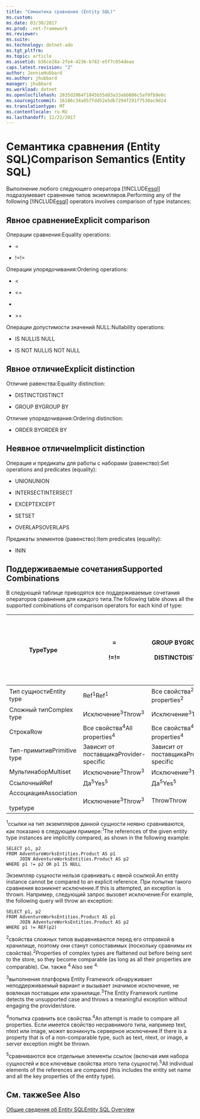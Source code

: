 ```yaml
---
title: "Семантика сравнения (Entity SQL)"
ms.custom: 
ms.date: 03/30/2017
ms.prod: .net-framework
ms.reviewer: 
ms.suite: 
ms.technology: dotnet-ado
ms.tgt_pltfrm: 
ms.topic: article
ms.assetid: b36ce28a-2fe4-4236-b782-e5f7c054deae
caps.latest.revision: "2"
author: JennieHubbard
ms.author: jhubbard
manager: jhubbard
ms.workload: dotnet
ms.openlocfilehash: 2835d2064f1845b55dd3a33abb086c5af0fb9e6c
ms.sourcegitcommit: 16186c34a957fdd52e5db7294f291f7530ac9d24
ms.translationtype: MT
ms.contentlocale: ru-RU
ms.lasthandoff: 12/22/2017
---
```

# <a name="comparison-semantics-entity-sql"></a><span data-ttu-id="6763b-102">Семантика сравнения (Entity SQL)</span><span class="sxs-lookup"><span data-stu-id="6763b-102">Comparison Semantics (Entity SQL)</span></span>
<span data-ttu-id="6763b-103">Выполнение любого следующего оператора [!INCLUDE[esql](../../../../../../includes/esql-md.md)] подразумевает сравнение типов экземпляров.</span><span class="sxs-lookup"><span data-stu-id="6763b-103">Performing any of the following [!INCLUDE[esql](../../../../../../includes/esql-md.md)] operators involves comparison of type instances:</span></span>  
  
## <a name="explicit-comparison"></a><span data-ttu-id="6763b-104">Явное сравнение</span><span class="sxs-lookup"><span data-stu-id="6763b-104">Explicit comparison</span></span>  
 <span data-ttu-id="6763b-105">Операции сравнения:</span><span class="sxs-lookup"><span data-stu-id="6763b-105">Equality operations:</span></span>  
  
-   =  
  
-   <span data-ttu-id="6763b-106">!=</span><span class="sxs-lookup"><span data-stu-id="6763b-106">!=</span></span>  
  
 <span data-ttu-id="6763b-107">Операции упорядочивания:</span><span class="sxs-lookup"><span data-stu-id="6763b-107">Ordering operations:</span></span>  
  
-   <  
  
-   \<=  
  
-   >  
  
-   \>=  
  
 <span data-ttu-id="6763b-108">Операции допустимости значений NULL:</span><span class="sxs-lookup"><span data-stu-id="6763b-108">Nullability operations:</span></span>  
  
-   <span data-ttu-id="6763b-109">IS NULL</span><span class="sxs-lookup"><span data-stu-id="6763b-109">IS NULL</span></span>  
  
-   <span data-ttu-id="6763b-110">IS NOT NULL</span><span class="sxs-lookup"><span data-stu-id="6763b-110">IS NOT NULL</span></span>  
  
## <a name="explicit-distinction"></a><span data-ttu-id="6763b-111">Явное отличие</span><span class="sxs-lookup"><span data-stu-id="6763b-111">Explicit distinction</span></span>  
 <span data-ttu-id="6763b-112">Отличие равенства:</span><span class="sxs-lookup"><span data-stu-id="6763b-112">Equality distinction:</span></span>  
  
-   <span data-ttu-id="6763b-113">DISTINCT</span><span class="sxs-lookup"><span data-stu-id="6763b-113">DISTINCT</span></span>  
  
-   <span data-ttu-id="6763b-114">GROUP BY</span><span class="sxs-lookup"><span data-stu-id="6763b-114">GROUP BY</span></span>  
  
 <span data-ttu-id="6763b-115">Отличие упорядочивания:</span><span class="sxs-lookup"><span data-stu-id="6763b-115">Ordering distinction:</span></span>  
  
-   <span data-ttu-id="6763b-116">ORDER BY</span><span class="sxs-lookup"><span data-stu-id="6763b-116">ORDER BY</span></span>  
  
## <a name="implicit-distinction"></a><span data-ttu-id="6763b-117">Неявное отличие</span><span class="sxs-lookup"><span data-stu-id="6763b-117">Implicit distinction</span></span>  
 <span data-ttu-id="6763b-118">Операция и предикаты для работы с наборами (равенство):</span><span class="sxs-lookup"><span data-stu-id="6763b-118">Set operations and predicates (equality):</span></span>  
  
-   <span data-ttu-id="6763b-119">UNION</span><span class="sxs-lookup"><span data-stu-id="6763b-119">UNION</span></span>  
  
-   <span data-ttu-id="6763b-120">INTERSECT</span><span class="sxs-lookup"><span data-stu-id="6763b-120">INTERSECT</span></span>  
  
-   <span data-ttu-id="6763b-121">EXCEPT</span><span class="sxs-lookup"><span data-stu-id="6763b-121">EXCEPT</span></span>  
  
-   <span data-ttu-id="6763b-122">SET</span><span class="sxs-lookup"><span data-stu-id="6763b-122">SET</span></span>  
  
-   <span data-ttu-id="6763b-123">OVERLAPS</span><span class="sxs-lookup"><span data-stu-id="6763b-123">OVERLAPS</span></span>  
  
 <span data-ttu-id="6763b-124">Предикаты элементов (равенство):</span><span class="sxs-lookup"><span data-stu-id="6763b-124">Item predicates (equality):</span></span>  
  
-   <span data-ttu-id="6763b-125">IN</span><span class="sxs-lookup"><span data-stu-id="6763b-125">IN</span></span>  
  
## <a name="supported-combinations"></a><span data-ttu-id="6763b-126">Поддерживаемые сочетания</span><span class="sxs-lookup"><span data-stu-id="6763b-126">Supported Combinations</span></span>  
 <span data-ttu-id="6763b-127">В следующей таблице приводятся все поддерживаемые сочетания операторов сравнения для каждого типа.</span><span class="sxs-lookup"><span data-stu-id="6763b-127">The following table shows all the supported combinations of comparison operators for each kind of type:</span></span>  
  
|<span data-ttu-id="6763b-128">**Type**</span><span class="sxs-lookup"><span data-stu-id="6763b-128">**Type**</span></span>|**=**<br /><br /> <span data-ttu-id="6763b-129">**!=**</span><span class="sxs-lookup"><span data-stu-id="6763b-129">**!=**</span></span>|<span data-ttu-id="6763b-130">**GROUP BY**</span><span class="sxs-lookup"><span data-stu-id="6763b-130">**GROUP BY**</span></span><br /><br /> <span data-ttu-id="6763b-131">**DISTINCT**</span><span class="sxs-lookup"><span data-stu-id="6763b-131">**DISTINCT**</span></span>|<span data-ttu-id="6763b-132">**UNION**</span><span class="sxs-lookup"><span data-stu-id="6763b-132">**UNION**</span></span><br /><br /> <span data-ttu-id="6763b-133">**INTERSECT**</span><span class="sxs-lookup"><span data-stu-id="6763b-133">**INTERSECT**</span></span><br /><br /> <span data-ttu-id="6763b-134">**EXCEPT**</span><span class="sxs-lookup"><span data-stu-id="6763b-134">**EXCEPT**</span></span><br /><br /> <span data-ttu-id="6763b-135">**SET**</span><span class="sxs-lookup"><span data-stu-id="6763b-135">**SET**</span></span><br /><br /> <span data-ttu-id="6763b-136">**OVERLAPS**</span><span class="sxs-lookup"><span data-stu-id="6763b-136">**OVERLAPS**</span></span>|<span data-ttu-id="6763b-137">**IN**</span><span class="sxs-lookup"><span data-stu-id="6763b-137">**IN**</span></span>|<span data-ttu-id="6763b-138">**<   <=**</span><span class="sxs-lookup"><span data-stu-id="6763b-138">**<   <=**</span></span><br /><br /> <span data-ttu-id="6763b-139">**>   >=**</span><span class="sxs-lookup"><span data-stu-id="6763b-139">**>   >=**</span></span>|<span data-ttu-id="6763b-140">**ORDER BY**</span><span class="sxs-lookup"><span data-stu-id="6763b-140">**ORDER BY**</span></span>|<span data-ttu-id="6763b-141">**ИМЕЕТ ЗНАЧЕНИЕ NULL**</span><span class="sxs-lookup"><span data-stu-id="6763b-141">**IS NULL**</span></span><br /><br /> <span data-ttu-id="6763b-142">**НЕ ИМЕЕТ ЗНАЧЕНИЕ NULL**</span><span class="sxs-lookup"><span data-stu-id="6763b-142">**IS NOT NULL**</span></span>|  
|-|-|-|-|-|-|-|-|  
|<span data-ttu-id="6763b-143">Тип сущности</span><span class="sxs-lookup"><span data-stu-id="6763b-143">Entity type</span></span>|<span data-ttu-id="6763b-144">Ref<sup>1</sup></span><span class="sxs-lookup"><span data-stu-id="6763b-144">Ref<sup>1</sup></span></span>|<span data-ttu-id="6763b-145">Все свойства<sup>2</sup></span><span class="sxs-lookup"><span data-stu-id="6763b-145">All properties<sup>2</sup></span></span>|<span data-ttu-id="6763b-146">Все свойства<sup>2</sup></span><span class="sxs-lookup"><span data-stu-id="6763b-146">All properties<sup>2</sup></span></span>|<span data-ttu-id="6763b-147">Все свойства<sup>2</sup></span><span class="sxs-lookup"><span data-stu-id="6763b-147">All properties<sup>2</sup></span></span>|<span data-ttu-id="6763b-148">Исключение<sup>3</sup></span><span class="sxs-lookup"><span data-stu-id="6763b-148">Throw<sup>3</sup></span></span>|<span data-ttu-id="6763b-149">Исключение<sup>3</sup></span><span class="sxs-lookup"><span data-stu-id="6763b-149">Throw<sup>3</sup></span></span>|<span data-ttu-id="6763b-150">Ref<sup>1</sup></span><span class="sxs-lookup"><span data-stu-id="6763b-150">Ref<sup>1</sup></span></span>|  
|<span data-ttu-id="6763b-151">Сложный тип</span><span class="sxs-lookup"><span data-stu-id="6763b-151">Complex type</span></span>|<span data-ttu-id="6763b-152">Исключение<sup>3</sup></span><span class="sxs-lookup"><span data-stu-id="6763b-152">Throw<sup>3</sup></span></span>|<span data-ttu-id="6763b-153">Исключение<sup>3</sup></span><span class="sxs-lookup"><span data-stu-id="6763b-153">Throw<sup>3</sup></span></span>|<span data-ttu-id="6763b-154">Исключение<sup>3</sup></span><span class="sxs-lookup"><span data-stu-id="6763b-154">Throw<sup>3</sup></span></span>|<span data-ttu-id="6763b-155">Исключение<sup>3</sup></span><span class="sxs-lookup"><span data-stu-id="6763b-155">Throw<sup>3</sup></span></span>|<span data-ttu-id="6763b-156">Исключение<sup>3</sup></span><span class="sxs-lookup"><span data-stu-id="6763b-156">Throw<sup>3</sup></span></span>|<span data-ttu-id="6763b-157">Исключение<sup>3</sup></span><span class="sxs-lookup"><span data-stu-id="6763b-157">Throw<sup>3</sup></span></span>|<span data-ttu-id="6763b-158">Исключение<sup>3</sup></span><span class="sxs-lookup"><span data-stu-id="6763b-158">Throw<sup>3</sup></span></span>|  
|<span data-ttu-id="6763b-159">Строка</span><span class="sxs-lookup"><span data-stu-id="6763b-159">Row</span></span>|<span data-ttu-id="6763b-160">Все свойства<sup>4</sup></span><span class="sxs-lookup"><span data-stu-id="6763b-160">All properties<sup>4</sup></span></span>|<span data-ttu-id="6763b-161">Все свойства<sup>4</sup></span><span class="sxs-lookup"><span data-stu-id="6763b-161">All properties<sup>4</sup></span></span>|<span data-ttu-id="6763b-162">Все свойства<sup>4</sup></span><span class="sxs-lookup"><span data-stu-id="6763b-162">All properties<sup>4</sup></span></span>|<span data-ttu-id="6763b-163">Исключение<sup>3</sup></span><span class="sxs-lookup"><span data-stu-id="6763b-163">Throw<sup>3</sup></span></span>|<span data-ttu-id="6763b-164">Исключение<sup>3</sup></span><span class="sxs-lookup"><span data-stu-id="6763b-164">Throw<sup>3</sup></span></span>|<span data-ttu-id="6763b-165">Все свойства<sup>4</sup></span><span class="sxs-lookup"><span data-stu-id="6763b-165">All properties<sup>4</sup></span></span>|<span data-ttu-id="6763b-166">Исключение<sup>3</sup></span><span class="sxs-lookup"><span data-stu-id="6763b-166">Throw<sup>3</sup></span></span>|  
|<span data-ttu-id="6763b-167">Тип-примитив</span><span class="sxs-lookup"><span data-stu-id="6763b-167">Primitive type</span></span>|<span data-ttu-id="6763b-168">Зависит от поставщика</span><span class="sxs-lookup"><span data-stu-id="6763b-168">Provider-specific</span></span>|<span data-ttu-id="6763b-169">Зависит от поставщика</span><span class="sxs-lookup"><span data-stu-id="6763b-169">Provider-specific</span></span>|<span data-ttu-id="6763b-170">Зависит от поставщика</span><span class="sxs-lookup"><span data-stu-id="6763b-170">Provider-specific</span></span>|<span data-ttu-id="6763b-171">Зависит от поставщика</span><span class="sxs-lookup"><span data-stu-id="6763b-171">Provider-specific</span></span>|<span data-ttu-id="6763b-172">Зависит от поставщика</span><span class="sxs-lookup"><span data-stu-id="6763b-172">Provider-specific</span></span>|<span data-ttu-id="6763b-173">Зависит от поставщика</span><span class="sxs-lookup"><span data-stu-id="6763b-173">Provider-specific</span></span>|<span data-ttu-id="6763b-174">Зависит от поставщика</span><span class="sxs-lookup"><span data-stu-id="6763b-174">Provider-specific</span></span>|  
|<span data-ttu-id="6763b-175">Мультинабор</span><span class="sxs-lookup"><span data-stu-id="6763b-175">Multiset</span></span>|<span data-ttu-id="6763b-176">Исключение<sup>3</sup></span><span class="sxs-lookup"><span data-stu-id="6763b-176">Throw<sup>3</sup></span></span>|<span data-ttu-id="6763b-177">Исключение<sup>3</sup></span><span class="sxs-lookup"><span data-stu-id="6763b-177">Throw<sup>3</sup></span></span>|<span data-ttu-id="6763b-178">Исключение<sup>3</sup></span><span class="sxs-lookup"><span data-stu-id="6763b-178">Throw<sup>3</sup></span></span>|<span data-ttu-id="6763b-179">Исключение<sup>3</sup></span><span class="sxs-lookup"><span data-stu-id="6763b-179">Throw<sup>3</sup></span></span>|<span data-ttu-id="6763b-180">Исключение<sup>3</sup></span><span class="sxs-lookup"><span data-stu-id="6763b-180">Throw<sup>3</sup></span></span>|<span data-ttu-id="6763b-181">Исключение<sup>3</sup></span><span class="sxs-lookup"><span data-stu-id="6763b-181">Throw<sup>3</sup></span></span>|<span data-ttu-id="6763b-182">Исключение<sup>3</sup></span><span class="sxs-lookup"><span data-stu-id="6763b-182">Throw<sup>3</sup></span></span>|  
|<span data-ttu-id="6763b-183">Ссылочный</span><span class="sxs-lookup"><span data-stu-id="6763b-183">Ref</span></span>|<span data-ttu-id="6763b-184">Да<sup>5</sup></span><span class="sxs-lookup"><span data-stu-id="6763b-184">Yes<sup>5</sup></span></span>|<span data-ttu-id="6763b-185">Да<sup>5</sup></span><span class="sxs-lookup"><span data-stu-id="6763b-185">Yes<sup>5</sup></span></span>|<span data-ttu-id="6763b-186">Да<sup>5</sup></span><span class="sxs-lookup"><span data-stu-id="6763b-186">Yes<sup>5</sup></span></span>|<span data-ttu-id="6763b-187">Да<sup>5</sup></span><span class="sxs-lookup"><span data-stu-id="6763b-187">Yes<sup>5</sup></span></span>|<span data-ttu-id="6763b-188">Throw</span><span class="sxs-lookup"><span data-stu-id="6763b-188">Throw</span></span>|<span data-ttu-id="6763b-189">Throw</span><span class="sxs-lookup"><span data-stu-id="6763b-189">Throw</span></span>|<span data-ttu-id="6763b-190">Да<sup>5</sup></span><span class="sxs-lookup"><span data-stu-id="6763b-190">Yes<sup>5</sup></span></span>|  
|<span data-ttu-id="6763b-191">Ассоциация</span><span class="sxs-lookup"><span data-stu-id="6763b-191">Association</span></span><br /><br /> <span data-ttu-id="6763b-192">type</span><span class="sxs-lookup"><span data-stu-id="6763b-192">type</span></span>|<span data-ttu-id="6763b-193">Исключение<sup>3</sup></span><span class="sxs-lookup"><span data-stu-id="6763b-193">Throw<sup>3</sup></span></span>|<span data-ttu-id="6763b-194">Throw</span><span class="sxs-lookup"><span data-stu-id="6763b-194">Throw</span></span>|<span data-ttu-id="6763b-195">Throw</span><span class="sxs-lookup"><span data-stu-id="6763b-195">Throw</span></span>|<span data-ttu-id="6763b-196">Throw</span><span class="sxs-lookup"><span data-stu-id="6763b-196">Throw</span></span>|<span data-ttu-id="6763b-197">Исключение<sup>3</sup></span><span class="sxs-lookup"><span data-stu-id="6763b-197">Throw<sup>3</sup></span></span>|<span data-ttu-id="6763b-198">Исключение<sup>3</sup></span><span class="sxs-lookup"><span data-stu-id="6763b-198">Throw<sup>3</sup></span></span>|<span data-ttu-id="6763b-199">Исключение<sup>3</sup></span><span class="sxs-lookup"><span data-stu-id="6763b-199">Throw<sup>3</sup></span></span>|  
  
 <span data-ttu-id="6763b-200"><sup>1</sup>ссылки на тип экземпляров данной сущности неявно сравниваются, как показано в следующем примере:</span><span class="sxs-lookup"><span data-stu-id="6763b-200"><sup>1</sup>The references of the given entity type instances are implicitly compared, as shown in the following example:</span></span>  
  
```  
SELECT p1, p2   
FROM AdventureWorksEntities.Product AS p1   
     JOIN AdventureWorksEntities.Product AS p2   
WHERE p1 != p2 OR p1 IS NULL  
```  
  
 <span data-ttu-id="6763b-201">Экземпляр сущности нельзя сравнивать с явной ссылкой.</span><span class="sxs-lookup"><span data-stu-id="6763b-201">An entity instance cannot be compared to an explicit reference.</span></span> <span data-ttu-id="6763b-202">При попытке такого сравнения возникнет исключение.</span><span class="sxs-lookup"><span data-stu-id="6763b-202">If this is attempted, an exception is thrown.</span></span> <span data-ttu-id="6763b-203">Например, следующий запрос вызовет исключение:</span><span class="sxs-lookup"><span data-stu-id="6763b-203">For example, the following query will throw an exception:</span></span>  
  
```  
SELECT p1, p2   
FROM AdventureWorksEntities.Product AS p1   
     JOIN AdventureWorksEntities.Product AS p2   
WHERE p1 != REF(p2)  
```  
  
 <span data-ttu-id="6763b-204"><sup>2</sup>свойства сложных типов выравниваются перед его отправкой в хранилище, поэтому они станут сопоставимых (поскольку сравнимы их свойства).</span><span class="sxs-lookup"><span data-stu-id="6763b-204"><sup>2</sup>Properties of complex types are flattened out before being sent to the store, so they become comparable (as long as all their properties are comparable).</span></span> <span data-ttu-id="6763b-205">См. также <sup>4.</sup></span><span class="sxs-lookup"><span data-stu-id="6763b-205">Also see <sup>4.</sup></span></span>  
  
 <span data-ttu-id="6763b-206"><sup>3</sup>выполнения платформа Entity Framework обнаруживает неподдерживаемый вариант и вызывает значимое исключение, не вовлекая поставщик или хранилище.</span><span class="sxs-lookup"><span data-stu-id="6763b-206"><sup>3</sup>The Entity Framework runtime detects the unsupported case and throws a meaningful exception without engaging the provider/store.</span></span>  
  
 <span data-ttu-id="6763b-207"><sup>4</sup>попытка сравнить все свойства.</span><span class="sxs-lookup"><span data-stu-id="6763b-207"><sup>4</sup>An attempt is made to compare all properties.</span></span> <span data-ttu-id="6763b-208">Если имеется свойство несравнимого типа, например text, ntext или image, может возникнуть серверное исключение.</span><span class="sxs-lookup"><span data-stu-id="6763b-208">If there is a property that is of a non-comparable type, such as text, ntext, or image, a server exception might be thrown.</span></span>  
  
 <span data-ttu-id="6763b-209"><sup>5</sup>сравниваются все отдельные элементы ссылок (включая имя набора сущностей и все ключевые свойства этого типа сущности).</span><span class="sxs-lookup"><span data-stu-id="6763b-209"><sup>5</sup>All individual elements of the references are compared (this includes the entity set name and all the key properties of the entity type).</span></span>  
  
## <a name="see-also"></a><span data-ttu-id="6763b-210">См. также</span><span class="sxs-lookup"><span data-stu-id="6763b-210">See Also</span></span>  
 [<span data-ttu-id="6763b-211">Общие сведения об Entity SQL</span><span class="sxs-lookup"><span data-stu-id="6763b-211">Entity SQL Overview</span></span>](../../../../../../docs/framework/data/adonet/ef/language-reference/entity-sql-overview.md)
